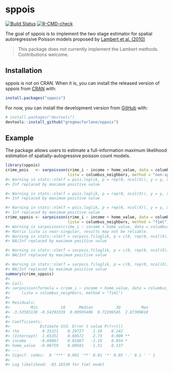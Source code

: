 
<!-- README.md is generated from README.Rmd. Please edit that file -->

# sppois

<!-- badges: start -->

[![Build
Status](https://travis-ci.com/gregmacfarlane/sppois.svg?branch=master)](https://travis-ci.com/gregmacfarlane/sppois)
[![R-CMD-check](https://github.com/gregmacfarlane/sppois/workflows/R-CMD-check/badge.svg)](https://github.com/gregmacfarlane/sppois/actions)
<!-- badges: end -->

The goal of sppois is to implement the two stage estimator for spatial
autoregressive Poisson models proposed by [Lambert et
al. (2010)](http://dx.doi.org/10.1016/j.regsciurbeco.2010.04.001)

> This package does not currently implement the Lambert methods.
> Contributions welcome.

## Installation

sppois is not on CRAN. When it is, you can install the released version
of sppois from [CRAN](https://CRAN.R-project.org) with:

``` r
install.packages("sppois")
```

For now, you can install the development version from
[GitHub](https://github.com/) with:

``` r
# install.packages("devtools")
devtools::install_github("gregmacfarlane/sppois")
```

## Example

The package allows users to estimate a full-information maximum
likelihood estimation of spatially-autogressive poisson count models.

``` r
library(sppois)
crime_pois   <- sarpoisson(crime_i ~ income + home_value, data = columbus_crime,
                           listw = columbus_neighbors, method = "non-spatial") 
#> Warning in stats::nlm(f = pois.loglik, p = rep(0, ncol(X)), y = y, X = X, : NA/
#> Inf replaced by maximum positive value

#> Warning in stats::nlm(f = pois.loglik, p = rep(0, ncol(X)), y = y, X = X, : NA/
#> Inf replaced by maximum positive value

#> Warning in stats::nlm(f = pois.loglik, p = rep(0, ncol(X)), y = y, X = X, : NA/
#> Inf replaced by maximum positive value
crime_sppois <- sarpoisson(crime_i ~ income + home_value, data = columbus_crime,
                           listw = columbus_neighbors, method = "fiml") 
#> Warning in sarpoisson(crime_i ~ income + home_value, data = columbus_crime, :
#> Matrix listw is near-singular, results may not be reliable.
#> Warning in stats::nlm(f = sarpois.filoglik, p = c(0, rep(0, ncol(X))), y = y, :
#> NA/Inf replaced by maximum positive value

#> Warning in stats::nlm(f = sarpois.filoglik, p = c(0, rep(0, ncol(X))), y = y, :
#> NA/Inf replaced by maximum positive value

#> Warning in stats::nlm(f = sarpois.filoglik, p = c(0, rep(0, ncol(X))), y = y, :
#> NA/Inf replaced by maximum positive value
summary(crime_sppois)
#> 
#> Call:
#> sarpoisson(formula = crime_i ~ income + home_value, data = columbus_crime, 
#>     listw = columbus_neighbors, method = "fiml")
#> 
#> Residuals:
#>         Min          1Q      Median          3Q         Max 
#> -3.53503130 -0.54293339  0.09595406  0.72296545  2.87309818 
#> 
#> Coefficients: 
#>             Estimate Std. Error t value Pr(>|t|)   
#> rho          0.35221    0.29727    1.18    0.242   
#> (Intercept)  1.65351    0.60572    2.73    0.009 **
#> income      -0.04087    0.01867   -2.19    0.034 * 
#> home_value  -0.00759    0.00501   -1.51    0.137   
#> ---
#> Signif. codes:  0 '***' 0.001 '**' 0.01 '*' 0.05 '.' 0.1 ' ' 1
#> 
#> Log likelihood: -83.16539 for fiml model
```
